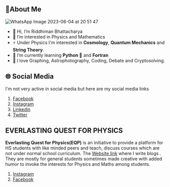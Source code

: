 
## 💫**About Me** ##

![WhatsApp Image 2023-06-04 at 20 51 47](https://github.com/Riddhiman2005/Riddhiman2005/assets/130882317/995e3c4e-be65-48aa-b7dc-1194df609009)




- 👋 Hi, I’m Riddhiman Bhattacharya
- 👀 I’m interested in Physics and Mathematics
- ⚡ Under Physics I'm interested in **Cosmology**, **Quantum Mechanics** and **String Theory**.
- 🌱 I’m currently learning **Python 🐍** and **Fortran**
- 💞️ I love Graphing, Astrophotography, Coding, Debate and Cryptosolving. 

## 🌐 Social Media ##

I'm not very active in social media but here are my social media links <br>
1) [Facebook](https://www.facebook.com/profile.php?id=100090725665587)<br>
2) [Instagram](https://instagram.com/riddhiphy?igshid=NTc4MTIwNjQ2YQ==) <br>
3) [Linkedin](https://www.linkedin.com/in/riddhiman-bhattacharya-211a61236/) <br>
4) [Twitter](https://twitter.com/CosmoQuantumRid) <br>





## EVERLASTING QUEST FOR PHYSICS ##


**Everlasting Quest for Physics(EQP)** is an initiative to provide a platform for HS students with like minded peers and teach, discuss courses which are not under normal school curriculum.
The [Website link](everlastingquestforphysics.wordpress.com) where I write blogs . They are mostly for general students sometimes made creative with added humor to invoke the interests for Physics and Maths 
among students.

1) [Instagram](https://www.instagram.com/everlastingquestforphysics/)
2) [Facebook](https://www.facebook.com/profile.php?id=100092194485891)







